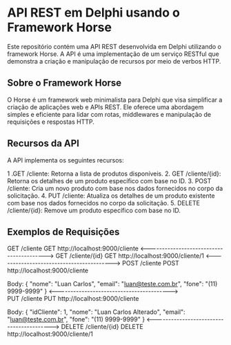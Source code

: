 # API REST em Delphi usando o Framework Horse
Este repositório contém uma API REST desenvolvida em Delphi utilizando o framework Horse. 
A API é uma implementação de um serviço RESTful que demonstra a criação e manipulação de recursos por meio de verbos HTTP.

## Sobre o Framework Horse
O Horse é um framework web minimalista para Delphi que visa simplificar a criação de aplicações web e APIs REST. 
Ele oferece uma abordagem simples e eficiente para lidar com rotas, middlewares e manipulação de requisições e respostas HTTP.

## Recursos da API
A API implementa os seguintes recursos:

1 .GET /cliente: Retorna a lista de produtos disponíveis.
2. GET /cliente/{id}: Retorna os detalhes de um produto específico com base no ID.
3. POST /cliente: Cria um novo produto com base nos dados fornecidos no corpo da solicitação.
4. PUT /cliente: Atualiza os detalhes de um produto existente com base nos dados fornecidos no corpo da solicitação.
5. DELETE /cliente/{id}: Remove um produto específico com base no ID.

## Exemplos de Requisições

GET /cliente
GET http://localhost:9000/cliente
<----------------------------------------->
GET /cliente/{id}
GET http://localhost:9000/cliente/1
<----------------------------------------->
POST /cliente
POST http://localhost:9000/cliente

Body:
 {
    "nome": "Luan Carlos",
    "email": "luan@teste.com.br",
    "fone": "(11) 9999-9999"
  }
<----------------------------------------->  
PUT /cliente
PUT http://localhost:9000/cliente

Body:
{
    "idCliente": 1,
    "nome": "Luan Carlos Alterado",
    "email": "luan@teste.com.br",
    "fone": "(11) 9999-9999"
}
<----------------------------------------->
DELETE /cliente/{id}
DELETE http://localhost:9000/cliente/1
